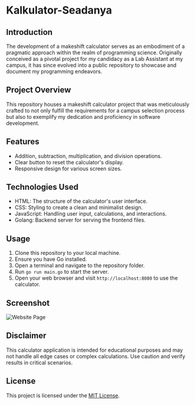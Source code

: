 # Kalkulator-Seadanya

## Introduction
The development of a makeshift calculator serves as an embodiment of a pragmatic approach within the realm of programming science. Originally conceived as a pivotal project for my candidacy as a Lab Assistant at my campus, it has since evolved into a public repository to showcase and document my programming endeavors.

## Project Overview
This repository houses a makeshift calculator project that was meticulously crafted to not only fulfill the requirements for a campus selection process but also to exemplify my dedication and proficiency in software development.

## Features

- Addition, subtraction, multiplication, and division operations.
- Clear button to reset the calculator's display.
- Responsive design for various screen sizes.

## Technologies Used

- HTML: The structure of the calculator's user interface.
- CSS: Styling to create a clean and minimalist design.
- JavaScript: Handling user input, calculations, and interactions.
- Golang: Backend server for serving the frontend files.

## Usage

1. Clone this repository to your local machine.
2. Ensure you have Go installed.
3. Open a terminal and navigate to the repository folder.
4. Run `go run main.go` to start the server.
5. Open your web browser and visit `http://localhost:8080` to use the calculator.

## Screenshot

![Website Page](https://github.com/anggadamara/Kalkulator-Seadanya/assets/29011732/b10cf342-e1b0-4fed-b764-7b74d6c0973f)

## Disclaimer

This calculator application is intended for educational purposes and may not handle all edge cases or complex calculations. Use caution and verify results in critical scenarios.

## License

This project is licensed under the [MIT License](LICENSE).
